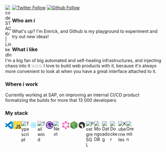 [![Twitter Follow](https://img.shields.io/twitter/follow/emrickdonadei?style=social)](https://twitter.com/intent/follow?original_referer=https%3A%2F%2Fgithub.com%2Fedonadei&screen_name=emrickdonadei)
[![Github Follow](https://img.shields.io/github/followers/edonadei?label=Follow&style=social)](https://twitter.com/intent/follow?original_referer=https%3A%2F%2Fgithub.com%2Fedonadei&screen_name=emrickdonadei)
[<img align="left" alt="codeSTACKr | LinkedIn" width="22px" src="https://cdn.jsdelivr.net/npm/simple-icons@v3/icons/linkedin.svg" />](https://www.linkedin.com/in/emrick-donadei/)

### Who am i

What's up? I'm Emrick, and Github is my playground to experiment and try out new ideas!


### What i like

I'm a big fan of big automated and self-healing infrastructures, and injecting chaos into it 💥💥💥 I love to build web products with it, because it's always more convenient to look at when you have a great interface attached to it.

### Where i work

Currently working at SAP, on improving an internal CI/CD product formalizing the builds for more that 13 000 developers


### My stack

<img align="left" alt="Visual Studio Code" width="26px" src="https://raw.githubusercontent.com/github/explore/80688e429a7d4ef2fca1e82350fe8e3517d3494d/topics/visual-studio-code/visual-studio-code.png" />
<img align="left" alt="JavaScript" width="26px" src="https://raw.githubusercontent.com/github/explore/80688e429a7d4ef2fca1e82350fe8e3517d3494d/topics/javascript/javascript.png" />
<img align="left" alt="Typescript" width="26px" src="https://miro.medium.com/max/816/1*mn6bOs7s6Qbao15PMNRyOA.png" />
<img align="left" alt="React" width="26px" src="https://raw.githubusercontent.com/github/explore/80688e429a7d4ef2fca1e82350fe8e3517d3494d/topics/react/react.png" />
<img align="left" alt="Tailwind" width="26px" src="https://pbs.twimg.com/profile_images/1278691829135876097/I4HKOLJw_400x400.png" />
<img align="left" alt="Gatsby" width="26px" src="https://raw.githubusercontent.com/github/explore/e94815998e4e0713912fed477a1f346ec04c3da2/topics/gatsby/gatsby.png" />
<img align="left" alt="Next" width="26px" src="https://cdn.worldvectorlogo.com/logos/next-js.svg" />
<img align="left" alt="GraphQL" width="26px" src="https://raw.githubusercontent.com/github/explore/80688e429a7d4ef2fca1e82350fe8e3517d3494d/topics/graphql/graphql.png" />
<img align="left" alt="Node.js" width="26px" src="https://raw.githubusercontent.com/github/explore/80688e429a7d4ef2fca1e82350fe8e3517d3494d/topics/nodejs/nodejs.png" />
<img align="left" alt="Deno" width="26px" src="https://raw.githubusercontent.com/github/explore/361e2821e2dea67711cde99c9c40ed357061cf27/topics/deno/deno.png" />
<img align="left" alt="PostgreSQL" width="26px" src="https://upload.wikimedia.org/wikipedia/commons/2/29/Postgresql_elephant.svg" />
<img align="left" alt="MongoDB" width="26px" src="https://g.foolcdn.com/art/companylogos/square/mdb.png" />
<img align="left" alt="Datadog" width="26px" src="https://cdn.worldvectorlogo.com/logos/datadog.svg" />
<img align="left" alt="Docker" width="26px" src="https://www.docker.com/sites/default/files/d8/2019-07/vertical-logo-monochromatic.png" />
<img align="left" alt="Kubernetes" width="26px" src="https://cdn.shopify.com/s/files/1/1300/8977/collections/kubernetes-stacked-color_square-01_1200x1200.png?v=1524057953" />
<img align="left" alt="Gremlin" width="26px" src="https://i.pinimg.com/originals/41/fd/50/41fd50d13d269ac267f92416a680b428.png" />

<!--
**edonadei/edonadei** is a ✨ _special_ ✨ repository because its `README.md` (this file) appears on your GitHub profile.

Here are some ideas to get you started:

- 🔭 I’m currently working at SAP, on improving an internal CI/CD product formalizing the builds for more that 13 000 developers
- 🌱 I’m currently learning fullstack React development with GraphQL on AWS
- 💬 Ask me about ...
- 📫 How to reach me: 
- ⚡ Fun fact: Kind of stuborn when i'm learning something and i won't stop before i can build a product out of it
-->
